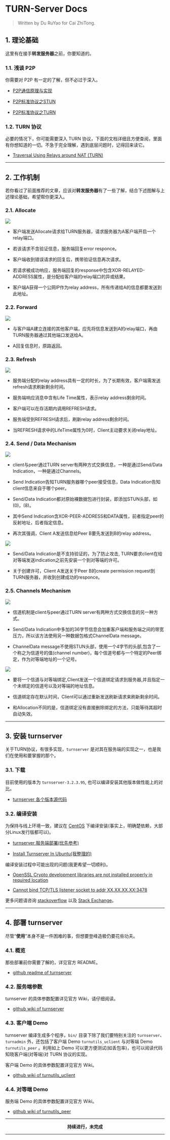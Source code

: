 # TURN-Server Docs

> Written by Du RuYao for Cai ZhiTong.

## 1. 理论基础

这里有在接手**转发服务器**之前，你要知道的。

### 1.1. 浅谈 P2P 

你需要对 P2P 有一定的了解，但不必过于深入。

- [P2P通信原理与实现](https://zhuanlan.zhihu.com/p/26796476)

- [P2P标准协议之STUN](https://zhuanlan.zhihu.com/p/26797664)

- [P2P标准协议之TURN](https://zhuanlan.zhihu.com/p/26797422)

### 1.2. TURN 协议

必要的情况下，你可能需要深入 TURN 协议，下面的文档详细且方便查阅，里面有你想知道的一切。不急于完全理解，遇到底层问题时，记得回来读它。

- [Traversal Using Relays around NAT (TURN)](https://tools.ietf.org/id/draft-ietf-behave-turn-08.html)


---

## 2. 工作机制

若你看过了前面推荐的文章，应该对**转发服务器**有了一些了解，结合下述图解与上述理论基础，希望帮你更深入。

### 2.1. Allocate

![](img/allocate.png)

- 客户端发送Allocate请求给TURN服务器，请求服务器为A客户端开启一个relay端口。

- 若该请求不含验证信息，服务端回复error responce。

- 客户端收到错误请求的回复后，携带验证信息再次请求。

- 若请求被成功响应，服务端回复的response中包含XOR-RELAYED-ADDRESS属性，是分配给客户端的relay端口的异或结果。

- 客户端A获得一个公网IP作为relay address，所有传递给A的信息都要发送到此地址。

### 2.2. Forward

![](img/forward.png)

- 与客户端A建立连接的其他客户端，应先将信息发送到A的relay端口，再由TURN服务器通过其他端口发送给A。

- A回复信息时，原路返回。

### 2.3. Refresh

![](img/refresh.png)

- 服务端分配的relay address具有一定的时长，为了长期有效，客户端需发送refresh请求刷新剩余时间。

- 服务端响应消息中含有Life Time属性，表示relay address剩余时间。

- 客户端可以在存活期内调用REFRESH请求。

- 服务端受到REFRESH请求后，刷新relay address剩余时间。

- 当REFRESH请求中的LifeTime属性为0时，Client主动要求关闭relay地址。

### 2.4. Send / Data Mechanism

![](img/send_data.png)

- client与peer通过TURN server有两种方式交换信息，一种是通过Send/Data Indication，一种是通过Channels。

- Send Indication告知TURN服务器哪个peer接受信息，Data Indication告知client信息来自于哪个peer。

- Send/Data Indication都对原始裸数据包进行封装，即添加STUN头部，如(0)，(8)。

- 其中Send Indication含XOR-PEER-ADDRESS和DATA属性，前者指定peer的反射地址，后者指定信息。

- 再次其强调，Client A发送信息给Peer B要先发送到B的relay address。

![](img/create_permission.png)

- Send/Data Indication是不支持验证的，为了防止攻击, TURN要求client在给对等端发送indication之前先安装一个到对等端的许可。

- 关于创建许可，Client A发送关于Peer B的create permission request到TURN服务器，并收到创建成功的responce。

### 2.5. Channels Mechanism

![](img/channel_data_messages.png)

- 信道机制是client与peer通过TURN server有两种方式交换信息的另一种方式。

- Send/Data Indication中多加的36字节信息会加重客户端和服务端之间的带宽压力，所以该方法使用另一种数据包格式ChannelData message。

- ChannelData message不使用STUN头部，使用一个4字节的头部,包含了一个称之为信道号的值(channel number)，每个信道号都与一个特定的Peer绑定，作为对等端地址的一个记号。

![](img/channel_bind.png)

- 要将一个信道与对等端绑定,Client发送一个信道绑定请求到服务器,并且指定一个未绑定的信道号以及对等端的地址信息。

- 信道绑定存在默认时间，Client可以通过重新发送刷新请求来刷新剩余时间。

- 和Allocation不同的是，信道绑定没有直接删除绑定的方法，只能等待其超时自动失效。

---

## 3. 安装 turnserver

关于TURN协议，有很多实现，`turnserver` 是对其在服务端的实现之一，也是我们在使用和要掌握的那个。

### 3.1. 下载

目前使用的版本为 `turnserver-3.2.3.95`, 也可以编译安装其他版本做性能上的对比。

- [turnserver 各个版本源代码](http://turnserver.open-sys.org/downloads/)

### 3.2. 编译安装

为保持与线上环境一致，建议在 [CentOS]() 下编译安装(事实上，明确楚依赖，大部分Linux发行版都可以)。

- [turnserver 服务端部署(优先参考)](https://www.kancloud.cn/vim26/v1/578933)

- [Install Turnserver In Ubuntu(我整理的)](https://gitee.com/duruyao/TURN-Server-Docs/tree/master/install_docs/install_turnserver_in_ubuntu.pdf)

编译安装过程中可能出现的问题(我更希望一切顺利)。

- [OpenSSL Crypto development libraries are not installed properly in required location
](https://unix.stackexchange.com/questions/523193/openssl-crypto-development-libraries-are-not-installed-properly-in-required-loca)

- [Cannot bind TCP/TLS listener socket to addr XX.XX.XX.XX:3478](https://unix.stackexchange.com/questions/523240/cannot-bind-tcp-tls-listener-socket-to-addr-xx-xx-xx-xx3478)

更多问题请咨询 [stackoverflow](https://stackoverflow.com/) 以及 [Stack Exchange](https://stackexchange.com/)。


---

## 4. 部署 turnserver

尽管“**使用**”本身不是一件困难的事，但想要登峰造极仍要花些功夫。

### 4.1. 概览

那些部署前你需要了解的，详见官方 README。

- [github readme of turnserver](https://github.com/coturn/coturn/wiki/README)

### 4.2. 服务端参数

turnserver 的具体参数配置详见官方 Wiki，请仔细阅读。

- [github wiki of turnserver](https://github.com/coturn/coturn/wiki/turnserver)

### 4.3. 客户端 Demo

turnserver 编译生成多个程序，`bin/` 目录下除了我们要特别关注的 `turnserver`、`turnadmin` 外，还包括了客户端 Demo `turnutils_uclient` 与对等端 Demo `turnutils_peer` 。利用如上 Demo 可以更方便测试(如丢包率)，也可以阅读代码知晓客户端(对等端)对 TURN 协议的实现。

客户端 Demo 的具体参数配置详见官方 Wiki。

- [github wiki of turnutils_uclient](https://github.com/coturn/coturn/wiki/turnutils_uclient)

### 4.4. 对等端 Demo

服务端 Demo 的具体参数配置详见官方 Wiki。

- [github wiki of turnutils_peer](https://github.com/coturn/coturn/wiki/turnutils_peer)

---

**<center>持续进行，未完成</center>**

---
